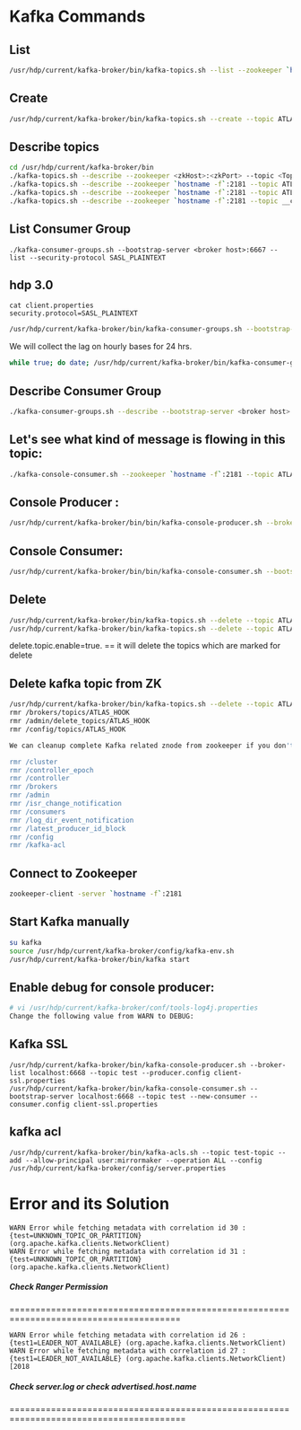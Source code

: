 # Kafka Commands

## List
```sh
/usr/hdp/current/kafka-broker/bin/kafka-topics.sh --list --zookeeper `hostname -f`:2181
```

## Create
```sh
/usr/hdp/current/kafka-broker/bin/kafka-topics.sh --create --topic ATLAS_HOOK --zookeeper `hostname -f`:2181 --partitions 1 --replication-factor 1
```

## Describe topics
```sh
cd /usr/hdp/current/kafka-broker/bin
./kafka-topics.sh --describe --zookeeper <zkHost>:<zkPort> --topic <TopicName>
./kafka-topics.sh --describe --zookeeper `hostname -f`:2181 --topic ATLAS_HOOK
./kafka-topics.sh --describe --zookeeper `hostname -f`:2181 --topic ATLAS_ENTITIES
./kafka-topics.sh --describe --zookeeper `hostname -f`:2181 --topic __consumer_offsets
```

## List Consumer Group
```
./kafka-consumer-groups.sh --bootstrap-server <broker host>:6667 --list --security-protocol SASL_PLAINTEXT
```

## hdp 3.0

```
cat client.properties
security.protocol=SASL_PLAINTEXT
```
```sh
/usr/hdp/current/kafka-broker/bin/kafka-consumer-groups.sh --bootstrap-server <broker host>:6667 --list --command-config /root/client.properties
```

We will collect the lag on hourly bases for 24 hrs.

```bash
while true; do date; /usr/hdp/current/kafka-broker/bin/kafka-consumer-groups.sh --describe --bootstrap-server  <broker host>:6667 --group atlas --security-protocol SASL_PLAINTEXT >> /tmp/atlas-lag.txt; sleep 3600; done  > /dev/null &
```

## Describe Consumer Group
```sh
./kafka-consumer-groups.sh --describe --bootstrap-server <broker host>:6667 --group atlas --security-protocol SASL_PLAINTEXT
```

## Let's see what kind of message is flowing in this topic:
```sh
./kafka-console-consumer.sh --zookeeper `hostname -f`:2181 --topic ATLAS_HOOK --from-beginning
```

## Console Producer :
```sh
/usr/hdp/current/kafka-broker/bin/bin/kafka-console-producer.sh --broker-list <broker-hostname:port> --topic <topic-name>
```

## Console Consumer:
```sh
/usr/hdp/current/kafka-broker/bin/bin/kafka-console-consumer.sh --bootstrap-server <BROKER_HOST:PORT> --topic <TOPIC-NAME>
```

## Delete
```sh
/usr/hdp/current/kafka-broker/bin/kafka-topics.sh --delete --topic ATLAS_ENTITIES --zookeeper `hostname -f`:2181
/usr/hdp/current/kafka-broker/bin/kafka-topics.sh --delete --topic ATLAS_HOOK --zookeeper `hostname -f`:2181
```

delete.topic.enable=true. == it will delete the topics which are marked for delete

## Delete kafka topic from ZK

```sh
/usr/hdp/current/kafka-broker/bin/kafka-topics.sh --delete --topic ATLAS_HOOK --zookeeper `hostname -f`:2181
rmr /brokers/topics/ATLAS_HOOK
rmr /admin/delete_topics/ATLAS_HOOK
rmr /config/topics/ATLAS_HOOK
```

```sh
We can cleanup complete Kafka related znode from zookeeper if you don't have other topics 

rmr /cluster 
rmr /controller_epoch 
rmr /controller 
rmr /brokers 
rmr /admin 
rmr /isr_change_notification 
rmr /consumers 
rmr /log_dir_event_notification 
rmr /latest_producer_id_block 
rmr /config 
rmr /kafka-acl 
```

## Connect to Zookeeper
```sh
zookeeper-client -server `hostname -f`:2181
```

##  Start Kafka manually
```bash
su kafka
source /usr/hdp/current/kafka-broker/config/kafka-env.sh
/usr/hdp/current/kafka-broker/bin/kafka start
```

## Enable debug for console producer:
```sh
# vi /usr/hdp/current/kafka-broker/conf/tools-log4j.properties
Change the following value from WARN to DEBUG:
```

## Kafka SSL
```
/usr/hdp/current/kafka-broker/bin/kafka-console-producer.sh --broker-list localhost:6668 --topic test --producer.config client-ssl.properties
/usr/hdp/current/kafka-broker/bin/kafka-console-consumer.sh --bootstrap-server localhost:6668 --topic test --new-consumer --consumer.config client-ssl.properties
```

## kafka acl

`/usr/hdp/current/kafka-broker/bin/kafka-acls.sh --topic test-topic --add --allow-principal user:mirrormaker --operation ALL --config /usr/hdp/current/kafka-broker/config/server.properties`


# Error and its Solution

```
WARN Error while fetching metadata with correlation id 30 : {test=UNKNOWN_TOPIC_OR_PARTITION} (org.apache.kafka.clients.NetworkClient)
WARN Error while fetching metadata with correlation id 31 : {test=UNKNOWN_TOPIC_OR_PARTITION} (org.apache.kafka.clients.NetworkClient)
```
##### Check Ranger Permission
=======================================================================================
                                                                                        

```
WARN Error while fetching metadata with correlation id 26 : {test1=LEADER_NOT_AVAILABLE} (org.apache.kafka.clients.NetworkClient)
WARN Error while fetching metadata with correlation id 27 : {test1=LEADER_NOT_AVAILABLE} (org.apache.kafka.clients.NetworkClient)[2018
```
##### Check server.log or check advertised.host.name
========================================================================================
